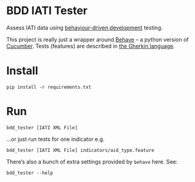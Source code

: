 # BDD IATI Tester

Assess IATI data using [behaviour-driven development](https://en.wikipedia.org/wiki/Behavior-driven_development) testing.

This project is really just a wrapper around [Behave](https://pythonhosted.org/behave/) – a python version of [Cucumber](https://cucumber.io). Tests (features) are described in [the Gherkin language](http://pythonhosted.org/behave/philosophy.html#the-gherkin-language).

# Install

```shell
pip install -r requirements.txt
```

# Run

```shell
bdd_tester [IATI XML File]
```

…or just run tests for one indicator e.g.

```shell
bdd_tester [IATI XML File] indicators/aid_type.feature
```

There’s also a bunch of extra settings provided by `behave` here. See:

```shell
bdd_tester --help
```

